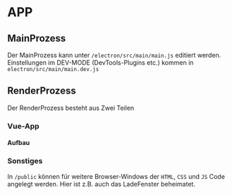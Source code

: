 # APP

## MainProzess

Der MainProzess kann unter `/electron/src/main/main.js` editiert werden. Einstellungen im DEV-MODE (DevTools-Plugins etc.) kommen in `electron/src/main/main.dev.js`

## RenderProzess

Der RenderProzess besteht aus Zwei Teilen

### Vue-App

#### Aufbau



### Sonstiges

In `/public` können für weitere Browser-Windows der `HTML`, `CSS` und `JS` Code angelegt werden. Hier ist z.B. auch das LadeFenster beheimatet.